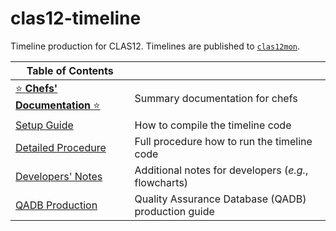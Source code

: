 # clas12-timeline

Timeline production for CLAS12. Timelines are published to [`clas12mon`](https://clas12mon.jlab.org).

| Table of Contents                                            |                                                      |
| ---                                                          | ---                                                  |
| [:star: **Chefs' Documentation** :star:](/doc/chef_guide.md) | Summary documentation for chefs                      |
| [Setup Guide](/doc/setup.md)                                 | How to compile the timeline code                     |
| [Detailed Procedure](/doc/procedure.md)                      | Full procedure how to run the timeline code          |
| [Developers' Notes](/doc/dev_notes.md)                       | Additional notes for developers (_e.g._, flowcharts) |
| [QADB Production](/doc/qa.md)                                | Quality Assurance Database (QADB) production guide   |
